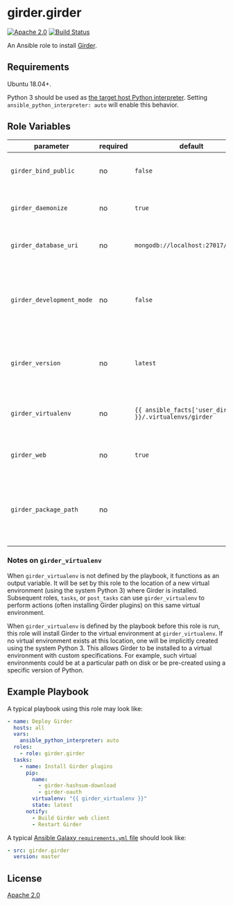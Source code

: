 # girder.girder
[![Apache 2.0](https://img.shields.io/badge/license-Apache%202-blue.svg)](https://raw.githubusercontent.com/girder/ansible-role-girder/master/LICENSE)
[![Build Status](https://circleci.com/gh/girder/girder.png?style=shield)](https://circleci.com/gh/girder/girder)

An Ansible role to install [Girder](https://github.com/girder/girder).

## Requirements

Ubuntu 18.04+.

Python 3 should be used as
[the target host Python interpreter](https://docs.ansible.com/ansible/latest/reference_appendices/interpreter_discovery.html).
Setting `ansible_python_interpreter: auto` will enable this behavior.

## Role Variables

| parameter                 | required | default                                               | comments                                                                                  |
| ------------------------- | -------- | ----------------------------------------------------- | ----------------------------------------------------------------------------------------- |
| `girder_bind_public`      | no       | `false`                                               | Whether to bind to all network interfaces.                                                |
| `girder_daemonize`        | no       | `true`                                                | Whether to install the systemd service.                                                   |
| `girder_database_uri`     | no       | `mongodb://localhost:27017/girder`                    | The Connection String URI for MongoDB.                                                    |
| `girder_development_mode` | no       | `false`                                               | Whether to enable Girder's development mode and disable HTTP reverse proxy configuration. |
| `girder_version`          | no       | `latest`                                              | The version of Girder to install, as either ``latest``, ``release``, or a PyPI version.   |
| `girder_virtualenv`       | no       | `{{ ansible_facts['user_dir'] }}/.virtualenvs/girder` | Path to a Python virtual environment to install Girder in.                                |
| `girder_web`              | no       | `true`                                                | Whether to build the Girder web client.                                                   |
| `girder_package_path`     | no       |                                                       | If set, a filesystem path on the target to install the Girder package from.               |

### Notes on `girder_virtualenv`

When `girder_virtualenv` is not defined by the playbook, it functions as an
output variable. It will be set by this role to the location of a new
virtual environment (using the system Python 3) where Girder is installed.
Subsequent roles, `tasks`, or `post_tasks` can use `girder_virtualenv` to
perform actions (often installing Girder plugins) on this same virtual
environment.

When `girder_virtualenv` is defined by the playbook before this role is run,
this role will install Girder to the virtual environment at
`girder_virtualenv`. If no virtual environment exists at this location, one
will be implicitly created using the system Python 3. This allows Girder to be
installed to a virtual environment with custom specifications. For example,
such virtual environments could be at a particular path on disk or be
pre-created using a specific version of Python.

## Example Playbook

A typical playbook using this role may look like:

```yaml
- name: Deploy Girder
  hosts: all
  vars:
    ansible_python_interpreter: auto
  roles:
    - role: girder.girder
  tasks:
    - name: Install Girder plugins
      pip:
        name:
          - girder-hashsum-download
          - girder-oauth
        virtualenv: "{{ girder_virtualenv }}"
        state: latest
      notify:
        - Build Girder web client
        - Restart Girder
```

A typical
[Ansible Galaxy `requirements.yml` file](https://galaxy.ansible.com/docs/using/installing.html#installing-multiple-roles-from-a-file)
should look like:

```yaml
- src: girder.girder
  version: master
```

## License

[Apache 2.0](https://www.apache.org/licenses/LICENSE-2.0.html)
